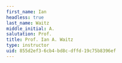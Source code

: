 ```yaml
---
first_name: Ian
headless: true
last_name: Waitz
middle_initial: A.
salutation: Prof.
title: Prof. Ian A. Waitz
type: instructor
uid: 855d2ef3-6cb4-bd8c-dffd-19c75b8396ef
---
```

